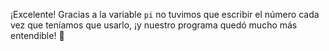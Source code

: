 ¡Excelente! Gracias a la variable `pi` no tuvimos que escribir el número cada vez que teníamos que usarlo, ¡y nuestro programa quedó mucho más entendible! :raised_hands: